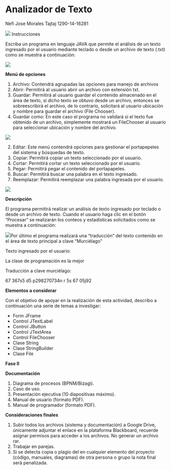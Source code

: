 # Analizador de Texto
Nefi Jose Morales Tajtaj  1290-14-16281


![](Aspose.Words.75866d4b-b1f0-4838-9617-75da0c046884.001.png)
Instrucciones

Escriba un programa en lenguaje JAVA que permite el análisis de un texto ingresado por el usuario mediante teclado o desde un archivo de texto (.txt) como se muestra a continuación: 

![](Aspose.Words.75866d4b-b1f0-4838-9617-75da0c046884.002.jpeg)

**Menú de opciones** 

1. Archivo: Contendrá agrupadas las opciones para manejo de archivos 
1. Abrir: Permitirá al usuario abrir un archivo con extensión txt. 
1. Guardar: Permitirá al usuario guardar el contenido almacenado en el área de texto, si dicho texto se obtuvo desde un archivo, entonces se sobreescribirá el archivo, de lo contrario, solicitará al usuario ubicación y nombre para guardar el archivo (File Chooser). 
1. Guardar como: En este caso el programa no validará si el texto fue obtenido de un archivo, simplemente mostrará un FileChooser al usuario para seleccionar ubicación y nombre del archivo. 

![](Aspose.Words.75866d4b-b1f0-4838-9617-75da0c046884.003.png)

2. Editar: Este menú contendrá opciones para gestionar el portapepeles del sistema y búsquedas de texto. 
1. Copiar: Permitirá copiar un texto seleccionado por el usuario. 
1. Cortar: Permitirá cortar un texto seleccionado por el usuario. 
1. Pegar: Permitirá pegar el contenido del portapapeles. 
1. Buscar: Permitirá buscar una palabra en el texto ingresado. 
1. Reemplazar: Permitirá reemplazar una palabra ingresada por el usuario. 

![](Aspose.Words.75866d4b-b1f0-4838-9617-75da0c046884.004.png)

**Descripción** 

El programa permitirá realizar un análisis de texto ingresado por teclado o desde un archivo de texto. Cuando el usuario haga clic en el botón “Procesar” se realizarán los conteos y estadísticas solicitados como se muestra a continuación: 

![](Aspose.Words.75866d4b-b1f0-4838-9617-75da0c046884.005.png)Por último el programa realizará una “traducción” del texto contenido en el área de texto principal a clave “Murciélago” 

Texto ingresado por el usuario: 

La clase de programación es la mejor 

Traducción a clave murciélago: 

67 367s5 d5 p298270734n r 5s 67 05j92 

**Elementos a considerar** 

Con el objetivo de apoyar en la realización de esta actividad, describo a continuación una serie de temas a investigar: 

- Form JFrame 
- Control JTextLabel 
- Control JButton 
- Control JTextArea 
- Control FileChooser 
- Clase String 
- Clase StringBuilder 
- Clase File 

**Fase II** 

**Documentación** 

1. Diagrama de procesos (BPNM/Bizagi). 
1. Caso de uso. 
1. Presentación ejecutiva (10 diapositivas máximo). 
1. Manual de usuario (formato PDF). 
1. Manual de programador (formato PDF). 

**Consideraciones finales** 

1. Subir todos los archivos (sistema y documentación) a Google Drive, únicamente adjuntar el enlace en la plataforma Blackboard, recuerde asignar permisos para acceder a los archivos. No generar un archivo rar. 
1. Trabajar en parejas. 
1. Si se detecta copia o plagio del en cualquier elemento del proyecto (código, manuales, diagramas) de otra persona o grupo la nota final será penalizada. 
